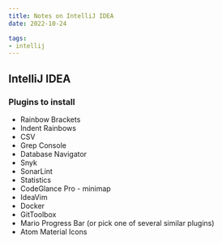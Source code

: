 ```yaml
---
title: Notes on IntelliJ IDEA
date: 2022-10-24

tags:
- intellij
---
```


## IntelliJ IDEA

### Plugins to install

- Rainbow Brackets
- Indent Rainbows
- CSV
- Grep Console
- Database Navigator
- Snyk
- SonarLint
- Statistics
- CodeGlance Pro - minimap
- IdeaVim
- Docker
- GitToolbox
- Mario Progress Bar (or pick one of several similar plugins)
- Atom Material Icons
